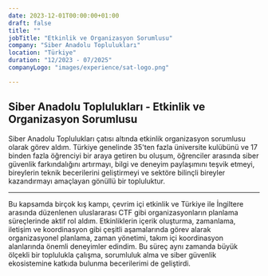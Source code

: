 ```yaml
---
date: 2023-12-01T00:00:00+01:00
draft: false
title: ""
jobTitle: "Etkinlik ve Organizasyon Sorumlusu"
company: "Siber Anadolu Toplulukları"
location: "Türkiye"
duration: "12/2023 - 07/2025"
companyLogo: "images/experience/sat-logo.png"

---
```

## Siber Anadolu Toplulukları - Etkinlik ve Organizasyon Sorumlusu

Siber Anadolu Toplulukları çatısı altında etkinlik organizasyon sorumlusu olarak görev aldım. Türkiye genelinde 35'ten fazla üniversite kulübünü ve 17 binden fazla öğrenciyi bir araya getiren bu oluşum, öğrenciler arasında siber güvenlik farkındalığını artırmayı, bilgi ve deneyim paylaşımını teşvik etmeyi, bireylerin teknik becerilerini geliştirmeyi ve sektöre bilinçli bireyler kazandırmayı amaçlayan gönüllü bir topluluktur. 

---
Bu kapsamda birçok kış kampı, çevrim içi etkinlik ve Türkiye ile İngiltere arasında düzenlenen uluslararası CTF gibi organizasyonların planlama süreçlerinde aktif rol aldım. 
Etkinliklerin içerik oluşturma, zamanlama, iletişim ve koordinasyon gibi çeşitli aşamalarında görev alarak organizasyonel planlama, zaman yönetimi, takım içi koordinasyon alanlarında önemli deneyimler edindim. Bu süreç aynı zamanda büyük ölçekli bir toplulukla çalışma, sorumluluk alma ve siber güvenlik ekosistemine katkıda bulunma becerilerimi de geliştirdi.
